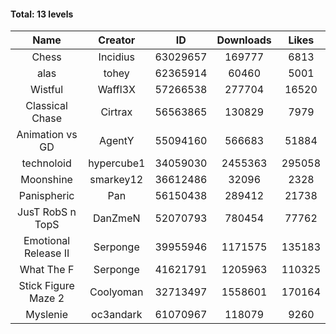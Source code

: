 #### Total: 13 levels

| Name | Creator | ID | Downloads | Likes |
|:---:|:---:|:---:|:---:|:---:|
| Chess | Incidius | 63029657 | 169777 | 6813
| alas | tohey | 62365914 | 60460 | 5001
| Wistful | Waffl3X | 57266538 | 277704 | 16520
| Classical Chase | Cirtrax | 56563865 | 130829 | 7979
| Animation vs GD | AgentY | 55094160 | 566683 | 51884
| technoloid | hypercube1 | 34059030 | 2455363 | 295058
| Moonshine | smarkey12 | 36612486 | 32096 | 2328
| Panispheric | Pan | 56150438 | 289412 | 21738
| JusT RobS n TopS | DanZmeN | 52070793 | 780454 | 77762
| Emotional Release II | Serponge | 39955946 | 1171575 | 135183
| What The F | Serponge | 41621791 | 1205963 | 110325
| Stick Figure Maze 2 | Coolyoman | 32713497 | 1558601 | 170164
| Myslenie | oc3andark | 61070967 | 118079 | 9260
